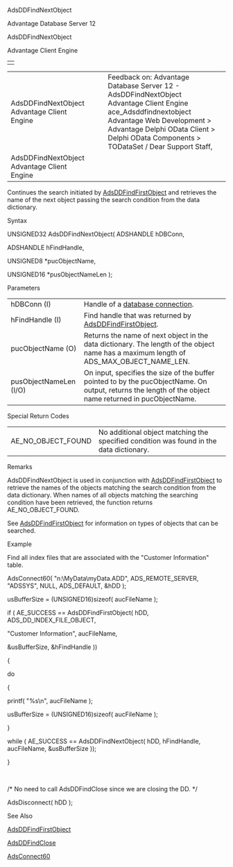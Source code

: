 AdsDDFindNextObject




Advantage Database Server 12  

AdsDDFindNextObject

Advantage Client Engine

|  |
| --- |
|  |

|  |  |  |  |  |
| --- | --- | --- | --- | --- |
| AdsDDFindNextObject  Advantage Client Engine |  |  | Feedback on: Advantage Database Server 12 - AdsDDFindNextObject Advantage Client Engine ace\_Adsddfindnextobject Advantage Web Development > Advantage Delphi OData Client > Delphi OData Components > TODataSet / Dear Support Staff, |  |
| AdsDDFindNextObject  Advantage Client Engine |  |  |  |  |

Continues the search initiated by [AdsDDFindFirstObject](ace_adsddfindfirstobject.htm) and retrieves the name of the next object passing the search condition from the data dictionary.

Syntax

UNSIGNED32 AdsDDFindNextObject( ADSHANDLE hDBConn,

ADSHANDLE hFindHandle,

UNSIGNED8 \*pucObjectName,

UNSIGNED16 \*pusObjectNameLen );

Parameters

|  |  |
| --- | --- |
| hDBConn (I) | Handle of a [database connection](javascript:hhpopuplink.TextPopup(popid_465551922,FontFace,-1,-1,-1,-1)). |
| hFindHandle (I) | Find handle that was returned by [AdsDDFindFirstObject](ace_adsddfindfirstobject.htm). |
| pucObjectName (O) | Returns the name of next object in the data dictionary. The length of the object name has a maximum length of ADS\_MAX\_OBJECT\_NAME\_LEN. |
| pusObjectNameLen (I/O) | On input, specifies the size of the buffer pointed to by the pucObjectName. On output, returns the length of the object name returned in pucObjectName. |

Special Return Codes

|  |  |
| --- | --- |
| AE\_NO\_OBJECT\_FOUND | No additional object matching the specified condition was found in the data dictionary. |

Remarks

AdsDDFindNextObject is used in conjunction with [AdsDDFindFirstObject](ace_adsddfindfirstobject.htm) to retrieve the names of the objects matching the search condition from the data dictionary. When names of all objects matching the searching condition have been retrieved, the function returns AE\_NO\_OBJECT\_FOUND.

See [AdsDDFindFirstObject](ace_adsddfindfirstobject.htm) for information on types of objects that can be searched.

Example

Find all index files that are associated with the "Customer Information" table.

AdsConnect60( "n:\\MyData\\myData.ADD", ADS\_REMOTE\_SERVER, "ADSSYS", NULL, ADS\_DEFAULT, &hDD );

usBufferSize = (UNSIGNED16)sizeof( aucFileName );

if ( AE\_SUCCESS == AdsDDFindFirstObject( hDD, ADS\_DD\_INDEX\_FILE\_OBJECT,

"Customer Information", aucFileName,

&usBufferSize, &hFindHandle ))

{

do

{

printf( "%s\n", aucFileName );

usBufferSize = (UNSIGNED16)sizeof( aucFileName );

}

while ( AE\_SUCCESS == AdsDDFindNextObject( hDD, hFindHandle, aucFileName, &usBufferSize ));

}

 

/\* No need to call AdsDDFindClose since we are closing the DD. \*/

AdsDisconnect( hDD );

See Also

[AdsDDFindFirstObject](ace_adsddfindfirstobject.htm)

[AdsDDFindClose](ace_adsddfindclose.htm)

[AdsConnect60](ace_adsconnect60.htm)